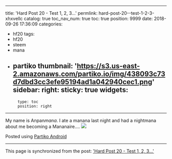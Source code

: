 
---
title: 'Hard Post 20 - Test 1, 2, 3...'
permlink: hard-post-20--test-1-2-3-xhxvellc
catalog: true
toc_nav_num: true
toc: true
position: 9999
date: 2018-09-26 17:36:09
categories:
- hf20
tags:
- hf20
- steem
- mana
- partiko
thumbnail: 'https://s3.us-east-2.amazonaws.com/partiko.io/img/438093c73d7dbd3cc3efe95194ad1a042940cec1.png'
sidebar:
    right:
        sticky: true
widgets:
    -
        type: toc
        position: right
---


My name is Anpan*mana*. I ate a manana last night and had a nightmana about me becoming a Mananaire.... 
![](https://s3.us-east-2.amazonaws.com/partiko.io/img/438093c73d7dbd3cc3efe95194ad1a042940cec1.png)

Posted using [Partiko Android](https://steemit.com/@partiko-android)

- - -

This page is synchronized from the post: ['Hard Post 20 - Test 1, 2, 3...'](https://steemit.com/@deanliu/hard-post-20--test-1-2-3-xhxvellc)
